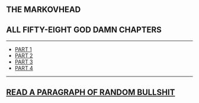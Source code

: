 ## THE MARKOVHEAD
## ALL FIFTY-EIGHT GOD DAMN CHAPTERS

---

* [PART 1](https://imogenerative.github.io/the-markovhead/the-markovhead-part-1)
* [PART 2](https://imogenerative.github.io/the-markovhead/the-markovhead-part-2)
* [PART 3](https://imogenerative.github.io/the-markovhead/the-markovhead-part-3)
* [PART 4](https://imogenerative.github.io/the-markovhead/the-markovhead-part-4)

---

## [READ A PARAGRAPH OF RANDOM BULLSHIT](https://the-markovhead.herokuapp.com)
